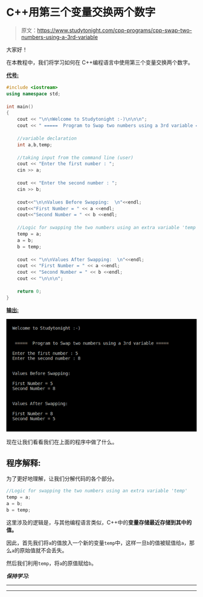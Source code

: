 # C++用第三个变量交换两个数字

> 原文：<https://www.studytonight.com/cpp-programs/cpp-swap-two-numbers-using-a-3rd-variable>

大家好！

在本教程中，我们将学习如何在 C++编程语言中使用第三个变量交换两个数字。

<u>**代号:**</u>

```cpp
#include <iostream>
using namespace std;

int main()
{
    cout << "\n\nWelcome to Studytonight :-)\n\n\n";
    cout << " =====  Program to Swap two numbers using a 3rd variable ===== \n\n";

    //variable declaration
    int a,b,temp;

    //taking input from the command line (user)
    cout << "Enter the first number : ";
    cin >> a;

    cout << "Enter the second number : ";
    cin >> b;

    cout<<"\n\nValues Before Swapping:  \n"<<endl;
    cout<<"First Number = " << a <<endl;
    cout<<"Second Number = " << b <<endl;

    //Logic for swapping the two numbers using an extra variable 'temp'
    temp = a;
    a = b;
    b = temp;

    cout << "\n\nValues After Swapping:  \n"<<endl;
    cout << "First Number = " << a <<endl;
    cout << "Second Number = " << b <<endl;
    cout << "\n\n\n";

    return 0;
} 
```

<u>**输出:**</u>

![C++ swapping using a temp variable program](img/91631e8884d7bb2f0c320c937793796d.png)

现在让我们看看我们在上面的程序中做了什么。

## 程序解释:

为了更好地理解，让我们分解代码的各个部分。

```cpp
//Logic for swapping the two numbers using an extra variable 'temp'
temp = a;
a = b;
b = temp;
```

这里涉及的逻辑是，与其他编程语言类似，C++中的**变量存储最近存储到其中的值。**

因此，首先我们将`a`的值放入一个新的变量`temp`中，这样一旦`b`的值被赋值给`a`，那么`a`的原始值就不会丢失。

然后我们利用`temp`，将`a`的原值赋给`b`。

***保持学习:***

* * *

* * *